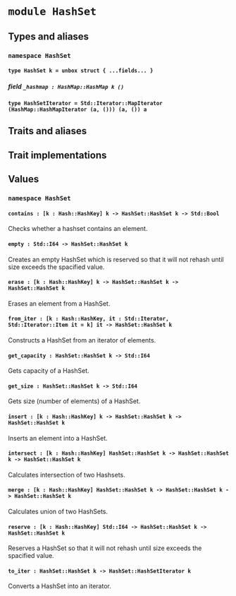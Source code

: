 # `module HashSet`

## Types and aliases

### `namespace HashSet`

#### `type HashSet k = unbox struct { ...fields... }`

##### field `_hashmap : HashMap::HashMap k ()`

#### `type HashSetIterator = Std::Iterator::MapIterator (HashMap::HashMapIterator (a, ())) (a, ()) a`

## Traits and aliases

## Trait implementations

## Values

### `namespace HashSet`

#### `contains : [k : Hash::HashKey] k -> HashSet::HashSet k -> Std::Bool`

Checks whether a hashset contains an element.

#### `empty : Std::I64 -> HashSet::HashSet k`

Creates an empty HashSet which is reserved so that it will not rehash until size exceeds the spacified value.

#### `erase : [k : Hash::HashKey] k -> HashSet::HashSet k -> HashSet::HashSet k`

Erases an element from a HashSet.

#### `from_iter : [k : Hash::HashKey, it : Std::Iterator, Std::Iterator::Item it = k] it -> HashSet::HashSet k`

Constructs a HashSet from an iterator of elements.

#### `get_capacity : HashSet::HashSet k -> Std::I64`

Gets capacity of a HashSet.

#### `get_size : HashSet::HashSet k -> Std::I64`

Gets size (number of elements) of a HashSet.

#### `insert : [k : Hash::HashKey] k -> HashSet::HashSet k -> HashSet::HashSet k`

Inserts an element into a HashSet.

#### `intersect : [k : Hash::HashKey] HashSet::HashSet k -> HashSet::HashSet k -> HashSet::HashSet k`

Calculates intersection of two Hashsets.

#### `merge : [k : Hash::HashKey] HashSet::HashSet k -> HashSet::HashSet k -> HashSet::HashSet k`

Calculates union of two HashSets.

#### `reserve : [k : Hash::HashKey] Std::I64 -> HashSet::HashSet k -> HashSet::HashSet k`

Reserves a HashSet so that it will not rehash until size exceeds the spacified value.

#### `to_iter : HashSet::HashSet k -> HashSet::HashSetIterator k`

Converts a HashSet into an iterator.